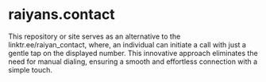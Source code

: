 # raiyans.contact
This repository or site serves as an alternative to the linktr.ee/raiyan_contact, where, an individual can initiate a call with just a gentle tap on the displayed number. This innovative approach eliminates the need for manual dialing, ensuring a smooth and effortless connection with a simple touch.
